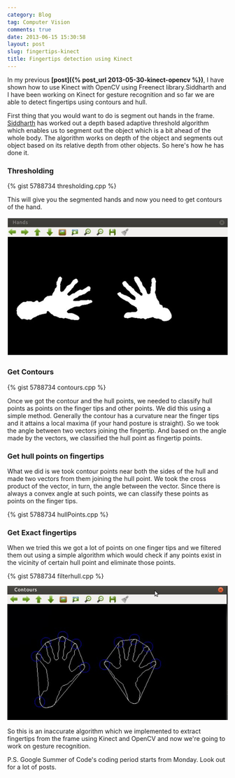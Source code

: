 ```yaml
---
category: Blog
tag: Computer Vision
comments: true
date: 2013-06-15 15:30:58
layout: post
slug: fingertips-kinect
title: Fingertips detection using Kinect
---
```


In my previous **[post]({% post_url 2013-05-30-kinect-opencv %})**, I have shown how to use Kinect with OpenCV using Freenect library.Siddharth and I have been working on Kinect for gesture recognition and so far we are able to detect fingertips using contours and hull.

First thing that you would want to do is segment out hands in the frame. [Siddharth](http://algorithmicthoughts.wordpress.com/) has worked out a depth based adaptive threshold algorithm which enables us to segment out the object which is a bit ahead of the whole body. The algorithm works on depth of the object and segments out object based on its relative depth from other objects. So here's how he has done it.

### Thresholding

{% gist 5788734 thresholding.cpp %}

This will give you the segmented hands and now you need to get contours of the hand.

![threshold](/assets/images/fingertips1.jpg)

### Get Contours

{% gist 5788734 contours.cpp %}

Once we got the contour and the hull points, we needed to classify hull points as points on the finger tips and other points. We did this using a simple method.
Generally the contour has a curvature near the finger tips and it attains a local maxima (if your hand posture is straight). So we took the angle between two vectors joining the fingertip. And based on the angle made by the vectors, we classified the hull point as fingertip points.

### Get hull points on fingertips

What we did is we took contour points near both the sides of the hull and made two vectors from them joining the hull point. We took the cross product of the vector, in turn, the angle between the vector. Since there is always a convex angle at such points, we can classify these points as points on the finger tips.

{% gist 5788734 hullPoints.cpp %}

### Get Exact fingertips

When we tried this we got a lot of points on one finger tips and we filtered them out using a simple algorithm which would check if any points exist in the vicinity of certain hull point and eliminate those points.

{% gist 5788734 filterhull.cpp %}

![fingertips](/assets/images/fingertips2.jpg)

So this is an inaccurate algorithm which we implemented to extract fingertips from the frame using Kinect and OpenCV and now we're going to work on gesture recognition.

P.S. Google Summer of Code's coding period starts from Monday. Look out for a lot of posts.
